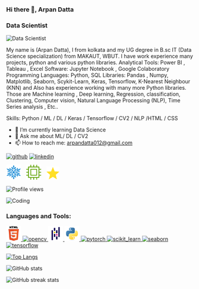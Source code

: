### Hi there 👋, Arpan Datta
### Data Scientist
![Data Scientist](https://news.microsoft.com/wp-content/uploads/prod/2016/12/ai-revised2.gif)

My name is (Arpan Datta), I from kolkata and my UG degree in B.sc IT (Data Science specialization) from MAKAUT, WBUT. I have work experience many projects, python and various python libraries. Analytical Tools: Power BI , Tableau , Excel Software: Jupyter Notebook , Google Colaboratory Programming Languages: Python, SQL Libraries: Pandas , Numpy, Matplotlib, Seaborn, Scykit-Learn, Keras, Tensorflow, K-Nearest Neighbour (KNN) and Also has experience working with many more Python libraries. Those are Machine learning , Deep learning, Regression, classification, Clustering, Computer vision, Natural Language Processing (NLP), Time Series analysis , Etc..

Skills: Python / ML / DL / Keras / Tensorflow / CV2 / NLP /HTML / CSS

- 🌱 I’m currently learning Data Science 
- 💬 Ask me about ML/ DL / CV2 
- 📫 How to reach me:  arpandatta012@gmail.com 


[<img src='https://cdn.jsdelivr.net/npm/simple-icons@3.0.1/icons/github.svg' alt='github' height='40'>](https://github.com/arpandatta11)  [<img src='https://cdn.jsdelivr.net/npm/simple-icons@3.0.1/icons/linkedin.svg' alt='linkedin' height='40'>](https://www.linkedin.com/in/linkedin.com/in/arpan-datta-391311201/)  

<a href='https://archiveprogram.github.com/'><img src='https://raw.githubusercontent.com/acervenky/animated-github-badges/master/assets/acbadge.gif' width='40' height='40'></a> <a href='https://docs.github.com/en/developers'><img src='https://raw.githubusercontent.com/acervenky/animated-github-badges/master/assets/devbadge.gif' width='40' height='40'></a> <a href='https://stars.github.com/'><img src='https://raw.githubusercontent.com/acervenky/animated-github-badges/master/assets/starbadge.gif' width='35' height='35'></a> 

![Profile views](https://gpvc.arturio.dev/arpandatta11)  

<img align="centre" alt="Coding" width="1000" src="https://cdn.dribbble.com/users/2344801/screenshots/4774578/alphatestersanimation2.gif">

<h3 align="left">Languages and Tools:</h3>
<p align="left"> <a href="https://www.w3.org/html/" target="_blank" rel="noreferrer"> <img src="https://raw.githubusercontent.com/devicons/devicon/master/icons/html5/html5-original-wordmark.svg" alt="html5" width="40" height="40"/> </a> <a href="https://opencv.org/" target="_blank" rel="noreferrer"> <img src="https://www.vectorlogo.zone/logos/opencv/opencv-icon.svg" alt="opencv" width="40" height="40"/> </a> <a href="https://pandas.pydata.org/" target="_blank" rel="noreferrer"> <img src="https://raw.githubusercontent.com/devicons/devicon/2ae2a900d2f041da66e950e4d48052658d850630/icons/pandas/pandas-original.svg" alt="pandas" width="40" height="40"/> </a> <a href="https://www.python.org" target="_blank" rel="noreferrer"> <img src="https://raw.githubusercontent.com/devicons/devicon/master/icons/python/python-original.svg" alt="python" width="40" height="40"/> </a> <a href="https://pytorch.org/" target="_blank" rel="noreferrer"> <img src="https://www.vectorlogo.zone/logos/pytorch/pytorch-icon.svg" alt="pytorch" width="40" height="40"/> </a> <a href="https://scikit-learn.org/" target="_blank" rel="noreferrer"> <img src="https://upload.wikimedia.org/wikipedia/commons/0/05/Scikit_learn_logo_small.svg" alt="scikit_learn" width="40" height="40"/> </a> <a href="https://seaborn.pydata.org/" target="_blank" rel="noreferrer"> <img src="https://seaborn.pydata.org/_images/logo-mark-lightbg.svg" alt="seaborn" width="40" height="40"/> </a> <a href="https://www.tensorflow.org" target="_blank" rel="noreferrer"> <img src="https://www.vectorlogo.zone/logos/tensorflow/tensorflow-icon.svg" alt="tensorflow" width="40" height="40"/> </a> </p>

[![Top Langs](https://github-readme-stats.vercel.app/api/top-langs/?username=arpandatta11)](https://github.com/anuraghazra/github-readme-stats)

![GitHub stats](https://github-readme-stats.vercel.app/api?username=arpandatta11&show_icons=true)  

![GitHub streak stats](https://github-readme-streak-stats.herokuapp.com/?user=arpandatta11)  
